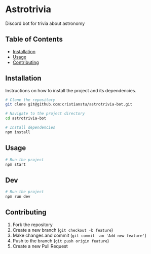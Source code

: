 # Astrotrivia

Discord bot for trivia about astronomy

## Table of Contents

- [Installation](#installation)
- [Usage](#usage)
- [Contributing](#contributing)

## Installation

Instructions on how to install the project and its dependencies.

```bash
# Clone the repository
git clone git@github.com:cristianstu/astrotrivia-bot.git

# Navigate to the project directory
cd astrotrivia-bot

# Install dependencies
npm install
```

## Usage

```bash
# Run the project
npm start
```

## Dev

```bash
# Run the project
npm run dev
```

## Contributing

1. Fork the repository
2. Create a new branch (`git checkout -b feature`)
3. Make changes and commit (`git commit -am 'Add new feature'`)
4. Push to the branch (`git push origin feature`)
5. Create a new Pull Request
